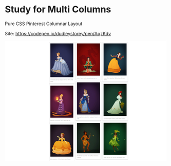# Study for Multi Columns
Pure CSS Pinterest Columnar Layout

Site: https://codepen.io/dudleystorey/pen/AqzKdv

![result](https://github.com/SeongjaeHong/FrontEndStudy/blob/master/1.%20pinterest_style/result.png?raw=true)
